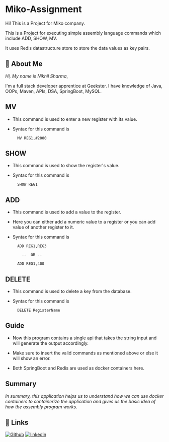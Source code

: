 
# Miko-Assignment

Hi! This is a Project for Miko company.

This is a Project for executing simple assembly language commands which include ADD, SHOW, MV.

It uses Redis datastructure store to store the data values as key pairs.




## 🚀 About Me
*Hi, My name is Nikhil Sharma*,

I'm a full stack developer apprentice at Geekster. I have knowledge of Java, OOPs, Maven, APIs, DSA, SpringBoot, MySQL.


## MV

- This command is used to enter a new register with its value.

- Syntax for this command is 

        MV REG1,#2000

## SHOW

- This command is used to show the register's  value.

- Syntax for this command is 

        SHOW REG1

## ADD

- This command is used to add a value to the register.
- Here you can either add a numeric value to a register or you can add value of another register to it.

- Syntax for this command is 

        ADD REG1,REG3
            
          --  OR --
        
        ADD REG1,400


## DELETE

- This command is used to delete a key from the database.

- Syntax for this command is

        DELETE RegisterName
## Guide

- Now this program contains a single api that takes the string input and will generate the output accordingly.

- Make sure to insert the valid commands as mentioned above or else it will show an error.

- Both SpringBoot and Redis are used as docker containers here.
## Summary

*In summary, this application helps us to understand how we can use docker containers to containerize the application and gives us the basic idea of how the assembly program works.*
## 🔗 Links
[![Github](https://img.shields.io/badge/Github-000?style=for-the-badge&logo=ko-fi&logoColor=white)](https://github.com/Nikhil-Sharma-CS)
[![linkedin](https://img.shields.io/badge/linkedin-0A66C2?style=for-the-badge&logo=linkedin&logoColor=white)](https://www.linkedin.com/in/nikhil-sharma-cse)


